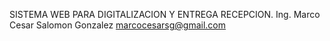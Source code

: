 SISTEMA WEB PARA DIGITALIZACION Y ENTREGA RECEPCION.
Ing. Marco Cesar Salomon Gonzalez 
marcocesarsg@gmail.com
